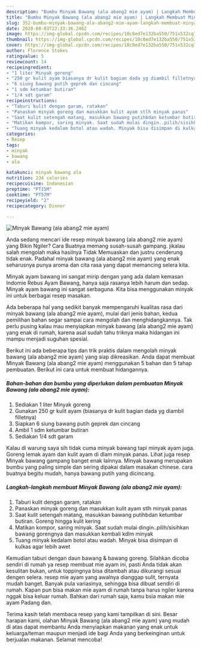 ```yaml
---
description: "Bumbu Minyak Bawang (ala abang2 mie ayam) | Langkah Membuat Minyak Bawang (ala abang2 mie ayam) Yang Enak Dan Lezat"
title: "Bumbu Minyak Bawang (ala abang2 mie ayam) | Langkah Membuat Minyak Bawang (ala abang2 mie ayam) Yang Enak Dan Lezat"
slug: 352-bumbu-minyak-bawang-ala-abang2-mie-ayam-langkah-membuat-minyak-bawang-ala-abang2-mie-ayam-yang-enak-dan-lezat
date: 2020-08-03T22:33:36.246Z
image: https://img-global.cpcdn.com/recipes/10c8ed7e132ba550/751x532cq70/minyak-bawang-ala-abang2-mie-ayam-foto-resep-utama.jpg
thumbnail: https://img-global.cpcdn.com/recipes/10c8ed7e132ba550/751x532cq70/minyak-bawang-ala-abang2-mie-ayam-foto-resep-utama.jpg
cover: https://img-global.cpcdn.com/recipes/10c8ed7e132ba550/751x532cq70/minyak-bawang-ala-abang2-mie-ayam-foto-resep-utama.jpg
author: Florence Stokes
ratingvalue: 5
reviewcount: 14
recipeingredient:
- "1 liter Minyak goreng"
- "250 gr kulit ayam biasanya dr kulit bagian dada yg diambil filletnya"
- "6 siung bawang putih geprek dan cincang"
- "1 sdm ketumbar butiran"
- "1/4 sdt garam"
recipeinstructions:
- "Taburi kulit dengan garam, ratakan"
- "Panaskan minyak goreng dan masukkan kulit ayam stlh minyak panas"
- "Saat kulit setengah matang, masukkan bawang putihbdan ketumbar butiran. Goreng hingga kulit kering"
- "Matikan kompor, saring minyak. Saat sudah mulai dingin..pilih/sisihkan bawang gorengnya dan masukkan kembali kdlm minyak"
- "Tuang minyak kedalam botol atau wadah. Minyak bisa disimpan di kulkas agar lebih awet"
categories:
- Resep
tags:
- minyak
- bawang
- ala

katakunci: minyak bawang ala 
nutrition: 234 calories
recipecuisine: Indonesian
preptime: "PT15M"
cooktime: "PT57M"
recipeyield: "2"
recipecategory: Dinner

---
```



![Minyak Bawang (ala abang2 mie ayam)](https://img-global.cpcdn.com/recipes/10c8ed7e132ba550/751x532cq70/minyak-bawang-ala-abang2-mie-ayam-foto-resep-utama.jpg)

Anda sedang mencari ide resep minyak bawang (ala abang2 mie ayam) yang Bikin Ngiler? Cara Buatnya memang susah-susah gampang. jikalau salah mengolah maka hasilnya Tidak Memuaskan dan justru cenderung tidak enak. Padahal minyak bawang (ala abang2 mie ayam) yang enak seharusnya punya aroma dan cita rasa yang dapat memancing selera kita.

Minyak ayam bawang ini sangat mirip dengan yang ada dalam kemasan Indomie Rebus Ayam Bawang, hanya saja rasanya lebih harum dan sedap. Minyak ayam bawang ini sangat serbaguna. Kita bisa menggunakan minyak ini untuk berbagai resep masakan.

Ada beberapa hal yang sedikit banyak mempengaruhi kualitas rasa dari minyak bawang (ala abang2 mie ayam), mulai dari jenis bahan, kedua pemilihan bahan segar sampai cara mengolah dan menghidangkannya. Tak perlu pusing kalau mau menyiapkan minyak bawang (ala abang2 mie ayam) yang enak di rumah, karena asal sudah tahu triknya maka hidangan ini mampu menjadi suguhan spesial.


Berikut ini ada beberapa tips dan trik praktis dalam mengolah minyak bawang (ala abang2 mie ayam) yang siap dikreasikan. Anda dapat membuat Minyak Bawang (ala abang2 mie ayam) menggunakan 5 bahan dan 5 tahap pembuatan. Berikut ini cara untuk membuat hidangannya.

<!--inarticleads1-->

##### Bahan-bahan dan bumbu yang diperlukan dalam pembuatan Minyak Bawang (ala abang2 mie ayam):

1. Sediakan 1 liter Minyak goreng
1. Gunakan 250 gr kulit ayam (biasanya dr kulit bagian dada yg diambil filletnya)
1. Siapkan 6 siung bawang putih geprek dan cincang
1. Ambil 1 sdm ketumbar butiran
1. Sediakan 1/4 sdt garam


Kalau di warung saya sih tidak cuma minyak bawang tapi minyak ayam juga. Goreng lemak ayam dan kulit ayam di dlam minyak panas. Lihat juga resep Minyak bawang gampang banget enak lainnya. Minyak bawang merupakan bumbu yang paling simple dan sering dipakai dalam masakan chinese. cara buatnya begitu mudah, hanya bawang putih yang dicincang. 

<!--inarticleads2-->

##### Langkah-langkah membuat Minyak Bawang (ala abang2 mie ayam):

1. Taburi kulit dengan garam, ratakan
1. Panaskan minyak goreng dan masukkan kulit ayam stlh minyak panas
1. Saat kulit setengah matang, masukkan bawang putihbdan ketumbar butiran. Goreng hingga kulit kering
1. Matikan kompor, saring minyak. Saat sudah mulai dingin..pilih/sisihkan bawang gorengnya dan masukkan kembali kdlm minyak
1. Tuang minyak kedalam botol atau wadah. Minyak bisa disimpan di kulkas agar lebih awet


Kemudian taburi dengan daun bawang &amp; bawang goreng. Silahkan dicoba sendiri di rumah ya resep membuat mie ayam ini, pasti Anda tidak akan kesulitan bukan, untuk toppingnya bisa ditambah atau dikurangi sesuai dengen selera. resep mie ayam yang awalnya dianggap sulit, ternyata mudah banget. Banyak pula variasinya, sehingga bisa dibuat sendiri di rumah. Kapan pun bisa makan mie ayam di rumah tanpa harus ngiler karena nggak bisa keluar rumah. Bahkan dari rumah saja, kamu bsia makan mie ayam Padang dan. 

Terima kasih telah membaca resep yang kami tampilkan di sini. Besar harapan kami, olahan Minyak Bawang (ala abang2 mie ayam) yang mudah di atas dapat membantu Anda menyiapkan makanan yang enak untuk keluarga/teman maupun menjadi ide bagi Anda yang berkeinginan untuk berjualan makanan. Selamat mencoba!
